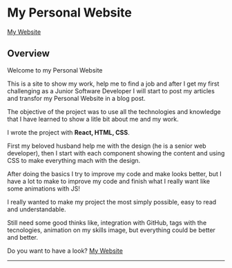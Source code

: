 # My Personal Website
[My Website](https://patricianunes.github.io/website/#header)


Overview
---


Welcome to my Personal Website

This is a site to show my work, help me to find a job and after I get my first challenging as a Junior Software Developer I will start to post my articles and transfor my Personal Website in a blog post.

The objective of the project was to use all the technologies and knowledge that I have learned to show a litle bit about me and my work.

I wrote the project with **React, HTML, CSS**. 

First my beloved husband help me with the design (he is a senior web developer), then I start with each component showing the content and using CSS to make everything mach with the design.

After doing the basics I try to improve my code and make looks better, but I have a lot to make to improve my code and finish what I really want like some animations with JS!

I really wanted to make my project the most simply possible, easy to read and understandable.

Still need some good thinks like, integration with GitHub, tags with the tecnologies, animation on my skills image, but everything could be better and better.

Do you want to have a look? [My Website](https://patricianunes.github.io/website/#header)


---

<!-- ###Necessary Deliverables

A working game, built by you, hosted somewhere on the internet
A link to your hosted working game in the URL section of your Github repo
A git repository hosted on Github, with a link to your hosted game, and frequent commits dating back to the very beginning of the project
A readme.md file with explanations of the technologies used, the approach taken, installation instructions, unsolved problems, etc.
##Emphasis
*Italic*, **Bold**, ***Both***

Alternatively: _italic_, __bold__, ___superfancy___

##Starred lists
* List 1
* List 2
* List 3

##Dashed lists
- Dashes
- Work
- Too

## Addition Lists
+ Plus
+ Also
+ Works

## Nubered lists

1. first
1. second

links work like this: [text for the link] (http://w3c.org/)

## Images
![Bill Murray](http://fillmarray.com/400/700)

## Code: backtick city
Refere to a variable like `counter` in special font.

```
const hello = function() {
  console.log('hello');
}
``` -->


